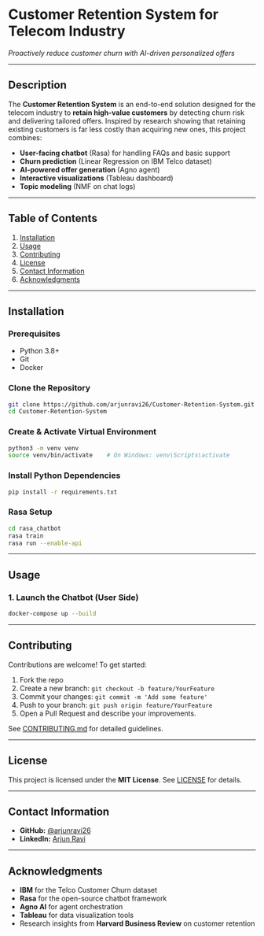 # Customer Retention System for Telecom Industry
*Proactively reduce customer churn with AI-driven personalized offers*

---

## Description
The **Customer Retention System** is an end-to-end solution designed for the telecom industry to **retain high-value customers** by detecting churn risk and delivering tailored offers. Inspired by research showing that retaining existing customers is far less costly than acquiring new ones, this project combines:

- **User-facing chatbot** (Rasa) for handling FAQs and basic support
- **Churn prediction** (Linear Regression on IBM Telco dataset)
- **AI-powered offer generation** (Agno agent)
- **Interactive visualizations** (Tableau dashboard)
- **Topic modeling** (NMF on chat logs)

---

## Table of Contents
1. [Installation](#installation)
2. [Usage](#usage)
3. [Contributing](#contributing)
4. [License](#license)
5. [Contact Information](#contact-information)
6. [Acknowledgments](#acknowledgments)

---

## Installation

### Prerequisites
- Python 3.8+
- Git
- Docker
### Clone the Repository
```bash
git clone https://github.com/arjunravi26/Customer-Retention-System.git
cd Customer-Retention-System
````

### Create & Activate Virtual Environment

```bash
python3 -m venv venv
source venv/bin/activate    # On Windows: venv\Scripts\activate
```

### Install Python Dependencies

```bash
pip install -r requirements.txt
```

### Rasa Setup

```bash
cd rasa_chatbot
rasa train
rasa run --enable-api
```

---

## Usage

### 1. Launch the Chatbot (User Side)

```bash
docker-compose up --build
```

---

## Contributing

Contributions are welcome! To get started:

1. Fork the repo
2. Create a new branch: `git checkout -b feature/YourFeature`
3. Commit your changes: `git commit -m 'Add some feature'`
4. Push to your branch: `git push origin feature/YourFeature`
5. Open a Pull Request and describe your improvements.

See [CONTRIBUTING.md](CONTRIBUTING.md) for detailed guidelines.

---

## License

This project is licensed under the **MIT License**. See [LICENSE](LICENSE) for details.

---

## Contact Information

* **GitHub:** [@arjunravi26](https://github.com/arjunravi26)
* **Linkedln:** [Arjun Ravi](https://www.linkedin.com/in/arjun-ravi-60215330b/)

---

## Acknowledgments

* **IBM** for the Telco Customer Churn dataset
* **Rasa** for the open-source chatbot framework
* **Agno AI** for agent orchestration
* **Tableau** for data visualization tools
* Research insights from **Harvard Business Review** on customer retention

```

